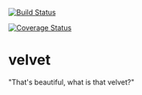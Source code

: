 [![Build Status](https://travis-ci.org/sgwoodjr/velvet.svg?branch=master)](https://travis-ci.org/sgwoodjr/velvet)

[![Coverage Status](https://coveralls.io/repos/sgwoodjr/velvet/badge.svg?branch=master&service=github)](https://coveralls.io/github/sgwoodjr/velvet?branch=master)

# velvet
"That's beautiful, what is that velvet?"
